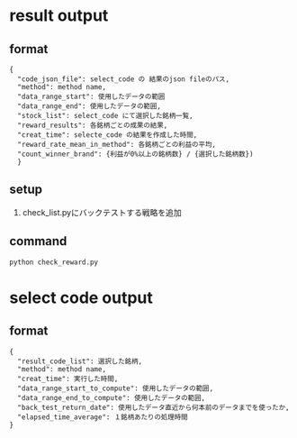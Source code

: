 # result output
## format
```
{
  "code_json_file": select_code の 結果のjson fileのパス,
  "method": method name,
  "data_range_start": 使用したデータの範囲
  "data_range_end": 使用したデータの範囲,
  "stock_list": select_code にて選択した銘柄一覧,
  "reward_results": 各銘柄ごとの成果の結果,
  "creat_time": selecte_code の結果を作成した時間,
  "reward_rate_mean_in_method": 各銘柄ごとの利益の平均,
  "count_winner_brand": {利益が0%以上の銘柄数} / {選択した銘柄数})
  }
```

## setup
1. check_list.pyにバックテストする戦略を追加

## command
```
python check_reward.py
```

# select code output
## format
```
{
  "result_code_list": 選択した銘柄,
  "method": method name,
  "creat_time": 実行した時間,
  "data_range_start_to_compute": 使用したデータの範囲,
  "data_range_end_to_compute": 使用したデータの範囲,
  "back_test_return_date": 使用したデータ直近から何本前のデータまでを使ったか,
  "elapsed_time_average": １銘柄あたりの処理時間
}
